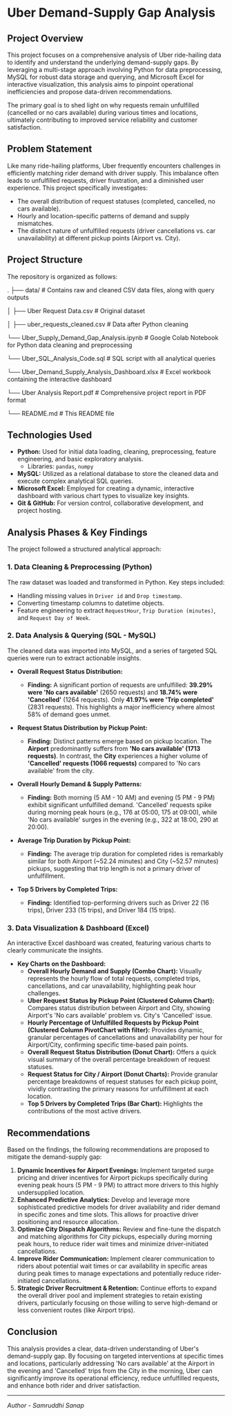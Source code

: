 # Uber Demand-Supply Gap Analysis

## Project Overview

This project focuses on a comprehensive analysis of Uber ride-hailing data to identify and understand the underlying demand-supply gaps. By leveraging a multi-stage approach involving Python for data preprocessing, MySQL for robust data storage and querying, and Microsoft Excel for interactive visualization, this analysis aims to pinpoint operational inefficiencies and propose data-driven recommendations.

The primary goal is to shed light on why requests remain unfulfilled (cancelled or no cars available) during various times and locations, ultimately contributing to improved service reliability and customer satisfaction.

## Problem Statement

Like many ride-hailing platforms, Uber frequently encounters challenges in efficiently matching rider demand with driver supply. This imbalance often leads to unfulfilled requests, driver frustration, and a diminished user experience. This project specifically investigates:
* The overall distribution of request statuses (completed, cancelled, no cars available).
* Hourly and location-specific patterns of demand and supply mismatches.
* The distinct nature of unfulfilled requests (driver cancellations vs. car unavailability) at different pickup points (Airport vs. City).

## Project Structure

The repository is organized as follows:

.
├── data/                       # Contains raw and cleaned CSV data files, along with query outputs

│   ├── Uber Request Data.csv       # Original dataset

│   ├── uber_requests_cleaned.csv   # Data after Python cleaning

└── Uber_Supply_Demand_Gap_Analysis.ipynb        # Google Colab Notebook for Python data cleaning and preprocessing

└── Uber_SQL_Analysis_Code.sql         # SQL script with all analytical queries

└── Uber_Demand_Supply_Analysis_Dashboard.xlsx     # Excel workbook containing the interactive dashboard

└── Uber Analysis Report.pdf       # Comprehensive project report in PDF format

└── README.md                   # This README file


## Technologies Used

* **Python:** Used for initial data loading, cleaning, preprocessing, feature engineering, and basic exploratory analysis.
    * Libraries: `pandas`, `numpy`
* **MySQL:** Utilized as a relational database to store the cleaned data and execute complex analytical SQL queries.
* **Microsoft Excel:** Employed for creating a dynamic, interactive dashboard with various chart types to visualize key insights.
* **Git & GitHub:** For version control, collaborative development, and project hosting.

## Analysis Phases & Key Findings

The project followed a structured analytical approach:

### **1. Data Cleaning & Preprocessing (Python)**
The raw dataset was loaded and transformed in Python. Key steps included:
* Handling missing values in `Driver id` and `Drop timestamp`.
* Converting timestamp columns to datetime objects.
* Feature engineering to extract `RequestHour`, `Trip Duration (minutes)`, and `Request Day of Week`.

### **2. Data Analysis & Querying (SQL - MySQL)**
The cleaned data was imported into MySQL, and a series of targeted SQL queries were run to extract actionable insights.

* **Overall Request Status Distribution:**
    * **Finding:** A significant portion of requests are unfulfilled: **39.29% were 'No cars available'** (2650 requests) and **18.74% were 'Cancelled'** (1264 requests). Only **41.97% were 'Trip completed'** (2831 requests). This highlights a major inefficiency where almost 58% of demand goes unmet.

* **Request Status Distribution by Pickup Point:**
    * **Finding:** Distinct patterns emerge based on pickup location. The **Airport** predominantly suffers from **'No cars available' (1713 requests)**. In contrast, the **City** experiences a higher volume of **'Cancelled' requests (1066 requests)** compared to 'No cars available' from the city.

* **Overall Hourly Demand & Supply Patterns:**
    * **Finding:** Both morning (5 AM - 10 AM) and evening (5 PM - 9 PM) exhibit significant unfulfilled demand. 'Cancelled' requests spike during morning peak hours (e.g., 176 at 05:00, 175 at 09:00), while 'No cars available' surges in the evening (e.g., 322 at 18:00, 290 at 20:00).
    
* **Average Trip Duration by Pickup Point:**
    * **Finding:** The average trip duration for completed rides is remarkably similar for both Airport (~52.24 minutes) and City (~52.57 minutes) pickups, suggesting that trip length is not a primary driver of unfulfillment.
  
* **Top 5 Drivers by Completed Trips:**
    * **Finding:** Identified top-performing drivers such as Driver 22 (16 trips), Driver 233 (15 trips), and Driver 184 (15 trips).

### **3. Data Visualization & Dashboard (Excel)**
An interactive Excel dashboard was created, featuring various charts to clearly communicate the insights.

* **Key Charts on the Dashboard:**
    * **Overall Hourly Demand and Supply (Combo Chart):** Visually represents the hourly flow of total requests, completed trips, cancellations, and car unavailability, highlighting peak hour challenges.
    * **Uber Request Status by Pickup Point (Clustered Column Chart):** Compares status distribution between Airport and City, showing Airport's 'No cars available' problem vs. City's 'Cancelled' issue.
    * **Hourly Percentage of Unfulfilled Requests by Pickup Point (Clustered Column PivotChart with filter):** Provides dynamic, granular percentages of cancellations and unavailability per hour for Airport/City, confirming specific time-based pain points.
    * **Overall Request Status Distribution (Donut Chart):** Offers a quick visual summary of the overall percentage breakdown of request statuses.
    * **Request Status for City / Airport (Donut Charts):** Provide granular percentage breakdowns of request statuses for each pickup point, vividly contrasting the primary reasons for unfulfillment at each location.
    * **Top 5 Drivers by Completed Trips (Bar Chart):** Highlights the contributions of the most active drivers.

## Recommendations

Based on the findings, the following recommendations are proposed to mitigate the demand-supply gap:

1.  **Dynamic Incentives for Airport Evenings:** Implement targeted surge pricing and driver incentives for Airport pickups specifically during evening peak hours (5 PM - 9 PM) to attract more drivers to this highly undersupplied location.
2.  **Enhanced Predictive Analytics:** Develop and leverage more sophisticated predictive models for driver availability and rider demand in specific zones and time slots. This allows for proactive driver positioning and resource allocation.
3.  **Optimize City Dispatch Algorithms:** Review and fine-tune the dispatch and matching algorithms for City pickups, especially during morning peak hours, to reduce rider wait times and minimize driver-initiated cancellations.
4.  **Improve Rider Communication:** Implement clearer communication to riders about potential wait times or car availability in specific areas during peak times to manage expectations and potentially reduce rider-initiated cancellations.
5.  **Strategic Driver Recruitment & Retention:** Continue efforts to expand the overall driver pool and implement strategies to retain existing drivers, particularly focusing on those willing to serve high-demand or less convenient routes (like Airport trips).

## Conclusion

This analysis provides a clear, data-driven understanding of Uber's demand-supply gap. By focusing on targeted interventions at specific times and locations, particularly addressing 'No cars available' at the Airport in the evening and 'Cancelled' trips from the City in the morning, Uber can significantly improve its operational efficiency, reduce unfulfilled requests, and enhance both rider and driver satisfaction.

---
*Author - Samruddhi Sanap*
